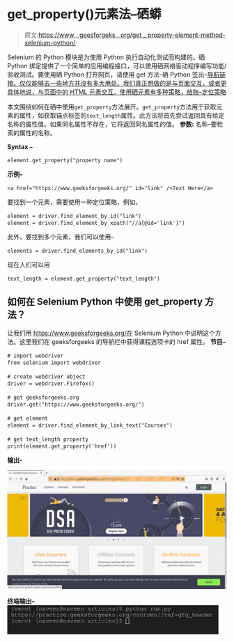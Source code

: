 # get_property()元素法–硒蟒

> 原文:[https://www . geesforgeks . org/get _ property-element-method-selenium-python/](https://www.geeksforgeeks.org/get_property-element-method-selenium-python/)

Selenium 的 Python 模块是为使用 Python 执行自动化测试而构建的。硒 Python 绑定提供了一个简单的应用编程接口，可以使用硒网络驱动程序编写功能/验收测试。要使用硒 Python 打开网页，请使用 get 方法-硒 Python 签出–[导航链接。仅仅能够去一些地方并没有多大用处。我们真正想做的是与页面交互，或者更具体地说，与页面中的 HTML 元素交互。使用硒元素有多种策略，结账–](https://www.geeksforgeeks.org/navigating-links-using-get-method-selenium-python/)[定位策略](https://www.geeksforgeeks.org/locator-strategies-selenium-python/)

本文围绕如何在硒中使用`get_property`方法展开。`get_property`方法用于获取元素的属性，如获取锚点标签的`text_length`属性。此方法将首先尝试返回具有给定名称的属性值。如果同名属性不存在，它将返回同名属性的值。
**参数:**
名称–要检索的属性的名称。

**Syntax –**

```
element.get_property("property name")
```

**示例–**

```
<a href="https://www.geeksforgeeks.org/" id="link" />Text Here</a>
```

要找到一个元素，需要使用一种定位策略，例如，

```
element = driver.find_element_by_id("link")
element = driver.find_element_by_xpath("//a[@id='link']")
```

此外，要找到多个元素，我们可以使用–

```
elements = driver.find_elements_by_id("link")
```

现在人们可以用

```
text_length = element.get_property("text_length")
```

## 如何在 Selenium Python 中使用 get_property 方法？

让我们用 https://www.geeksforgeeks.org/在 Selenium Python 中说明这个方法。这里我们在 geeksforgeeks 的导航栏中获得课程选项卡的 href 属性。
**节目–**

```
# import webdriver
from selenium import webdriver

# create webdriver object
driver = webdriver.Firefox()

# get geeksforgeeks.org
driver.get("https://www.geeksforgeeks.org/")

# get element 
element = driver.find_element_by_link_text("Courses")

# get text_length property
print(element.get_property('href'))
```

**输出-**

![click-element-method-Selenium-Python](img/f0907ddfa0efbb461a5e701b81efc05d.png)

**终端输出–**
![get_attribute-element-method-Selenium-Python](img/b29bec92d6dec71c68be7c53b657f8d4.png)